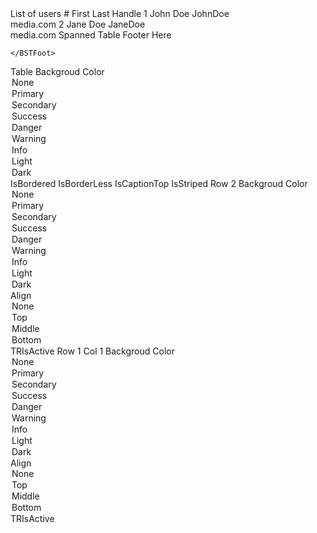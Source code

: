 ﻿<BSTable Color="OTableColor" IsBordered="OIsBordered" IsBorderLess="OIsBorderLess" IsCaptionTop="OIsCaptionTop" IsStriped="OIsStriped">
    <caption>List of users</caption>
    <BSTHead>
        <BSTR>
            <BSTD>#</BSTD>
            <BSTD>First</BSTD>
            <BSTD>Last</BSTD>
            <BSTD>Handle</BSTD>
        </BSTR>
    </BSTHead>
    <BSTBody>
        <BSTR>
            <BSTD AlignRow="OAlignRow" Color="OTDColor" IsActive="OIsActive">1</BSTD>
            <BSTD>John</BSTD>
            <BSTD>Doe</BSTD>
            <BSTD>JohnDoe <br/>media.com</BSTD>
        </BSTR>
        <BSTR AlignRow="OTRAlignRow" Color="OTRColor" IsActive="OTRIsActive">
            <BSTD>2</BSTD>
            <BSTD>Jane</BSTD>
            <BSTD>Doe</BSTD>
            <BSTD>JaneDoe <br/>media.com</BSTD>
        </BSTR>
    </BSTBody>
    <BSTFoot>
        <BSTR>
            <BSTD ColSpan="4">Spanned Table Footer Here</BSTD>
        </BSTR>

    </BSTFoot>
</BSTable>
<!--\\-->
<BSDiv class="@BS.Input_Group" MarginBottom="Margins.Medium">
    <span class="@BS.Input_Group_Text">Table Backgroud Color</span>
    <BSInput InputType="InputType.Select" @bind-Value="OTableColor">
        <option value="@BSColor.Default">None</option>
        <option value="@BSColor.Primary">Primary</option>
        <option value="@BSColor.Secondary">Secondary</option>
        <option value="@BSColor.Success">Success</option>
        <option value="@BSColor.Danger">Danger</option>
        <option value="@BSColor.Warning">Warning</option>
        <option value="@BSColor.Info">Info</option>
        <option value="@BSColor.Light">Light</option>
        <option value="@BSColor.Dark">Dark</option>
    </BSInput>
    <BSInputCheckbox @bind-Value="OIsBordered" IsToggle="true" IsOutlined="true" Color="BSColor.Primary" CheckedValue="true" UnCheckedValue="false">IsBordered</BSInputCheckbox>
    <BSInputCheckbox @bind-Value="OIsBorderLess" IsToggle="true" IsOutlined="true" Color="BSColor.Secondary" CheckedValue="true" UnCheckedValue="false">IsBorderLess</BSInputCheckbox>
    <BSInputCheckbox @bind-Value="OIsCaptionTop" IsToggle="true" IsOutlined="true" Color="BSColor.Success" CheckedValue="true" UnCheckedValue="false">IsCaptionTop</BSInputCheckbox>
    <BSInputCheckbox @bind-Value="OIsStriped" IsToggle="true" IsOutlined="true" Color="BSColor.Danger" CheckedValue="true" UnCheckedValue="false">IsStriped</BSInputCheckbox>
</BSDiv>
<BSDiv class="@BS.Input_Group" MarginBottom="Margins.Medium">
    <span class="@BS.Input_Group_Text">Row 2 Backgroud Color</span>
    <BSInput InputType="InputType.Select" @bind-Value="OTRColor">
        <option value="@BSColor.Default">None</option>
        <option value="@BSColor.Primary">Primary</option>
        <option value="@BSColor.Secondary">Secondary</option>
        <option value="@BSColor.Success">Success</option>
        <option value="@BSColor.Danger">Danger</option>
        <option value="@BSColor.Warning">Warning</option>
        <option value="@BSColor.Info">Info</option>
        <option value="@BSColor.Light">Light</option>
        <option value="@BSColor.Dark">Dark</option>
    </BSInput>
    <span class="@BS.Input_Group_Text"> Align</span>
    <BSInput InputType="InputType.Select" @bind-Value="OTRAlignRow">
        <option value="@AlignRow.Default">None</option>
        <option value="@AlignRow.Top">Top</option>
        <option value="@AlignRow.Middle">Middle</option>
        <option value="@AlignRow.Bottom">Bottom</option>
    </BSInput>
    <BSInputCheckbox @bind-Value="OTRIsActive" IsToggle="true" IsOutlined="true" Color="BSColor.Primary" CheckedValue="true" UnCheckedValue="false">TRIsActive</BSInputCheckbox>
</BSDiv>
<BSDiv class="@BS.Input_Group" MarginBottom="Margins.Medium">
    <span class="@BS.Input_Group_Text">Row 1 Col 1 Backgroud Color</span>
    <BSInput InputType="InputType.Select" @bind-Value="OTDColor">
        <option value="@BSColor.Default">None</option>
        <option value="@BSColor.Primary">Primary</option>
        <option value="@BSColor.Secondary">Secondary</option>
        <option value="@BSColor.Success">Success</option>
        <option value="@BSColor.Danger">Danger</option>
        <option value="@BSColor.Warning">Warning</option>
        <option value="@BSColor.Info">Info</option>
        <option value="@BSColor.Light">Light</option>
        <option value="@BSColor.Dark">Dark</option>
    </BSInput>
    <span class="@BS.Input_Group_Text"> Align</span>
        <BSInput InputType="InputType.Select" @bind-Value="OAlignRow">
            <option value="@AlignRow.Default">None</option>
            <option value="@AlignRow.Top">Top</option>
            <option value="@AlignRow.Middle">Middle</option>
            <option value="@AlignRow.Bottom">Bottom</option>
        </BSInput>
    <BSInputCheckbox @bind-Value="OIsActive" IsToggle="true" IsOutlined="true" Color="BSColor.Primary" CheckedValue="true" UnCheckedValue="false">TRIsActive</BSInputCheckbox>
</BSDiv>
<!--//-->
<!-- Options Form not shown
@code {
    // BSTable Parameters
    private BSColor OTableColor { get; set; } = BSColor.Default; // Not Set
    private bool OIsBordered { get; set; } 
    private bool OIsBorderLess { get; set; }
    private bool OIsCaptionTop { get; set; }
    private bool OIsStriped { get; set; }
    
    // BSTR Parameters
    private AlignRow OTRAlignRow { get; set; }
    private BSColor OTRColor { get; set; } = BSColor.Default; // Not Set
    private bool OTRIsActive { get; set; }
    // BSTD Parameters
    private AlignRow OAlignRow { get; set; }
    private BSColor OTDColor { get; set; } = BSColor.Default; // Not Set
    private bool OIsActive { get; set; }
}

